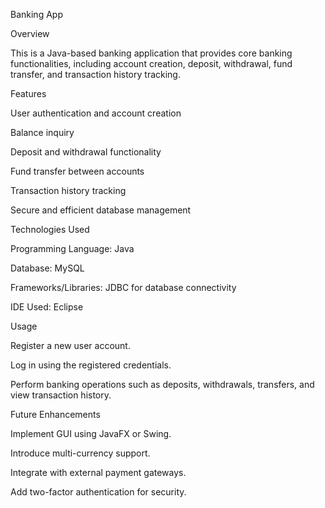 Banking App

Overview

This is a Java-based banking application that provides core banking functionalities, including account creation, deposit, withdrawal, fund transfer, and transaction history tracking.

Features

User authentication and account creation

Balance inquiry

Deposit and withdrawal functionality

Fund transfer between accounts

Transaction history tracking

Secure and efficient database management

Technologies Used

Programming Language: Java

Database: MySQL 

Frameworks/Libraries: JDBC for database connectivity

IDE Used: Eclipse

Usage

Register a new user account.

Log in using the registered credentials.

Perform banking operations such as deposits, withdrawals, transfers, and view transaction history.

Future Enhancements

Implement GUI using JavaFX or Swing.

Introduce multi-currency support.

Integrate with external payment gateways.

Add two-factor authentication for security.
